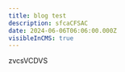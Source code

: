 ```yaml
---
title: blog test
description: sfcaCFSAC
date: 2024-06-06T06:06:00.000Z
visibleInCMS: true
---
```

zvcsVCDVS
